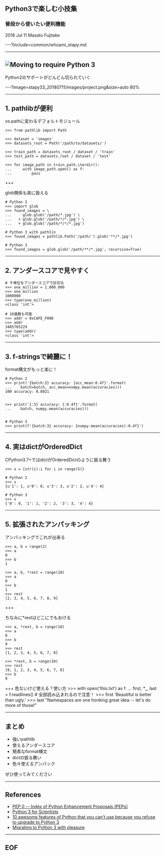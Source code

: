 ## Python3で楽しむ小技集

### 普段から使いたい便利機能

2018 Jul 11
Masato Fujitake

---?include=common/whoami_stapy.md

---

## ![Moving to require Python 3](http://python3statement.org/)
Python2のサポートがどんどん切られていく

---?image=stapy33_20180711/images/project.png&size=auto 80%

---

## 1. pathlibが便利

os.pathに変わるデフォルトモジュール

    >>> from pathlib import Path

    >>> dataset = 'images'
    >>> datasets_root = Path('/path/to/datasets/')

    >>> train_path = datasets_root / dataset / 'train'
    >>> test_path = datasets_root / dataset / 'test'

    >>> for image_path in train_path.iterdir():
    ...     with image_path.open() as f: 
    ...         pass

+++

glob関係も楽に扱える

    # Python 2
    >>> import glob
    >>> found_images = \
    ...     glob.glob('/path/*.jpg') \
    ...   + glob.glob('/path/*/*.jpg') \
    ...   + glob.glob('/path/*/*/*.jpg')

    # Python 3 with pathlin
    >>> found_images = pathlib.Path('/path/').glob('**/*.jpg')

    # Python 3
    >>> found_images = glob.glob('/path/**/*.jpg', recursive=True)

---

## 2. アンダースコアで見やすく

    # 千単位をアンダースコアで区切る
    >>> one_million = 1_000_000
    >>> one_million
    1000000
    >>> type(one_million)
    <class 'int'>

    # 16進数も可能
    >>> addr = 0xCAFE_F00D
    >>> addr
    3405705229
    >>> type(addr)
    <class 'int'>

--- 
## 3. f-stringsで綺麗に！

format構文がもっと楽に！

    # Python 2
    >>> print('{batch:3} accuracy: {acc_mean:0.4f}'.format(
    ...    batch=batch, acc_mean=numpy.mean(accuracies)))
    100 accuracy: 0.8021


    >>> print('{:3} accuracy: {:0.4f}'.format(
    ...    batch, numpy.mean(accuracies)))


    # Python 3
    >>> print(f'{batch:3} accuracy: {numpy.mean(accuracies):0.4f}')


---
## 4. 実はdictがOrderedDict
CPython3.7+ではdictがOrderedDictのように振る舞う

    >>> x = {str(i):i for i in range(5)}

    # Python 2
    >>> x
    {u'1': 1, u'0': 0, u'3': 3, u'2': 2, u'4': 4}

    # Python 3
    >>> x
    {'0': 0, '1': 1, '2': 2, '3': 3, '4': 4}

---

## 5. 拡張されたアンパッキング
アンパッキングでこれが出来る

    >>> a, b = range(2)
    >>> a
    0
    >>> b
    1

    >>> a, b, *rest = range(10)
    >>> a
    0
    >>> b
    1
    >>> rest
    [2, 3, 4, 5, 6, 7, 8, 9]

+++

ちなみに*restはどこにでもおける

    >>> a, *rest, b = range(10)
    >>> a
    0
    >>> b
    9
    >>> rest
    [1, 2, 3, 4, 5, 6, 7, 8]

    >>> *rest, b = range(10)
    >>> rest
    [0, 1, 2, 3, 4, 5, 6, 7, 8]
    >>> b
    9
+++
危ないけど使える？使い方
    >>> with open('this.txt') as f:
    ...    first, *_, last = f.readlines()
    # 全部読み込まれるので注意！
    >>> first
    'Beautiful is better than ugly.'
    >>> last
    "Namespaces are one honking great idea -- let's do more of those!"

---
## まとめ
- 強いpathlib
- 使えるアンダースコア
- 簡素なformat構文
- dictの振る舞い
- 色々使えるアンパック


ぜひ使ってみてください

---
## References
- [PEP 0 -- Index of Python Enhancement Proposals (PEPs)](https://www.python.org/dev/peps/)
- [Python 3 for Scientists](http://python-3-for-scientists.readthedocs.io/en/latest/)
- [10 awesome features of Python that you can't use because you refuse to upgrade to Python 3](https://www.asmeurer.com/python3-presentation/slides.html#1)
- [Migrating to Python 3 with pleasure](https://github.com/arogozhnikov/python3_with_pleasure)

---
## EOF

